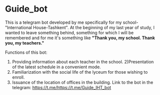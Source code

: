 # Guide_bot
This is a telegram bot developed by me specifically for my school-"International House-Tashkent". At the beginning of my last year of study, I wanted to leave something behind, something for which I will be remembered and for me it's something like <b>"Thank you, my school. Thank you, my teachers."</b>

Functions of this bot: 
1) Providing information about each teacher in the school. 
2)Presentation of the latest schedule in a convenient mode. 
3) Familiarization with the social life of the lyceum for those wishing to enroll. 
4) Issuance of the location of offices in the building.  Link to the bot in the telegram: https://t.me/https://t.me/Guide_IHT_bot
